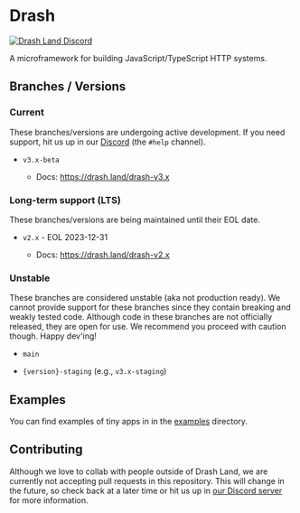 # Drash

[![Drash Land Discord](https://img.shields.io/badge/discord-join-blue?logo=discord)](https://discord.gg/UuYKTVMW)

A microframework for building JavaScript/TypeScript HTTP systems.

## Branches / Versions

### Current

These branches/versions are undergoing active development. If you need support, hit us up in our [Discord](https://discord.gg/UuYKTVMW) (the `#help` channel).

- `v3.x-beta`

  - Docs: https://drash.land/drash-v3.x

### Long-term support (LTS)

These branches/versions are being maintained until their EOL date.

- `v2.x` - EOL 2023-12-31

  - Docs: https://drash.land/drash-v2.x


### Unstable

These branches are considered unstable (aka not production ready). We cannot provide support for these branches since they contain breaking and weakly tested code. Although code in these branches are not officially released, they are open for use. We recommend you proceed with caution though. Happy dev'ing!

- `main`

- `{version}-staging` (e.g., `v3.x-staging`)

## Examples

You can find examples of tiny apps in in the [examples](https://github.com/drashland/drash/tree/v3.x-beta/examples) directory.

## Contributing

Although we love to collab with people outside of Drash Land, we are currently not accepting pull requests in this repository. This will change in the future, so check back at a later time or hit us up in [our Discord server](https://discord.gg/UuYKTVMW) for more information.
